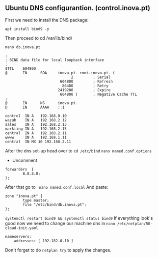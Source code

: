 ## Ubuntu DNS configurantion. (control.inova.pt)

First we need to install the DNS package:
```
apt install bind9 -y 
```

Then proceed to cd /var/lib/bind/
```
nano db.inova.pt
```
```
;
; BIND data file for local loopback interface
;
$TTL    604800
@       IN      SOA     inova.pt. root.inova.pt. (
                              2         ; Serial
                         604800         ; Refresh
                          86400         ; Retry
                        2419200         ; Expire
                         604800 )       ; Negative Cache TTL
;
@       IN      NS      inova.pt.
@       IN      AAAA    ::1

control  IN A   192.168.0.10
wazuh    IN A   192.168.2.12
sales    IN A   192.168.2.13
markting IN A   192.168.2.15
central  IN A   192.168.2.11
wwww     IN A   192.168.1.11
central  IN MX 10 192.168.2.11
```
After the dns set-up head over to ```cd /etc/bind```
```nano named.conf.options```
* Uncomment 
```
forwarders  {
        8.8.8.8;
};
```
After that go to ``` nano named.conf.local```
And paste:
```
zone "inova.pt" {
        type master;
        file "/etc/bind/db.inova.pt";
};
```
``` systemctl restart bind9 && systemctl status bind9 ```
If everything look's good now we need to change our machine dns in ```nano /etc/netplan/50-cloud-init.yaml```
```
nameservers:
    addresses: [ 192.182.0.10 ]
```
Don't forget to do ``` netplan try ``` to apply the changes.

